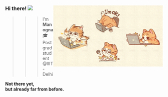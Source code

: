 ### Hi there! <img src="https://media.giphy.com/media/mGcNjsfWAjY5AEZNw6/giphy.gif" width="50"> <img align='right' src="assets/github.png" width="350" alt="quiet progress"/>

>>> I’m **Manogna**  
>>> 🎓 Postgrad student @IIIT-Delhi

**Not there yet,**  
**but already far from before.**
